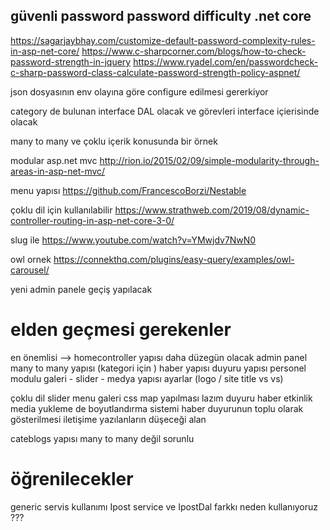 ﻿## güvenli password  password difficulty .net core
https://sagarjaybhay.com/customize-default-password-complexity-rules-in-asp-net-core/
https://www.c-sharpcorner.com/blogs/how-to-check-password-strength-in-jquery
https://www.ryadel.com/en/passwordcheck-c-sharp-password-class-calculate-password-strength-policy-aspnet/


json dosyasının env olayına göre configure edilmesi gererkiyor 

category de bulunan interface DAL olacak ve görevleri interface içierisinde olacak 

many to many ve çoklu içerik konusunda bir örnek 


modular asp.net mvc 
http://rion.io/2015/02/09/simple-modularity-through-areas-in-asp-net-mvc/

menu yapısı 
https://github.com/FrancescoBorzi/Nestable

çoklu dil için kullanılabilir
https://www.strathweb.com/2019/08/dynamic-controller-routing-in-asp-net-core-3-0/

slug ile 
https://www.youtube.com/watch?v=YMwjdv7NwN0


owl ornek 
https://connekthq.com/plugins/easy-query/examples/owl-carousel/


yeni admin panele geçiş yapılacak 

# elden geçmesi gerekenler 

en önemlisi --> homecontroller yapısı daha düzegün olacak
admin panel
many to many yapısı (kategori için )
haber yapısı 
duyuru yapısı 
personel modulu 
galeri - slider - medya yapısı 
ayarlar (logo / site title vs vs)


çoklu dil
slider 
menu
galeri
css map yapılması lazım 
duyuru
haber
etkinlik
media 
yukleme de boyutlandırma sistemi
haber duyurunun toplu olarak gösterilmesi 
iletişime yazılanların düşeceği alan 


cateblogs yapısı many to many değil sorunlu 

# öğrenilecekler 
generic servis kullanımı 
Ipost service ve IpostDal farkkı neden kullanıyoruz ???